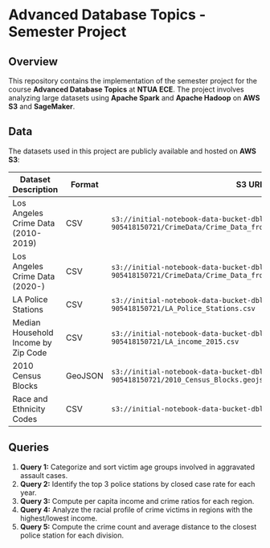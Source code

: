 # Advanced Database Topics - Semester Project

## Overview
This repository contains the implementation of the semester project for the course **Advanced Database Topics** at **NTUA ECE**. The project involves analyzing large datasets using **Apache Spark** and **Apache Hadoop** on **AWS S3** and **SageMaker**.

## Data
The datasets used in this project are publicly available and hosted on **AWS S3**:

| Dataset Description                | Format | S3 URI                                                                                     |
|------------------------------------|--------|--------------------------------------------------------------------------------------------|
| Los Angeles Crime Data (2010-2019) | CSV    | `s3://initial-notebook-data-bucket-dblab-905418150721/CrimeData/Crime_Data_from_2010_to_2019_20241101.csv` |
| Los Angeles Crime Data (2020-)     | CSV    | `s3://initial-notebook-data-bucket-dblab-905418150721/CrimeData/Crime_Data_from_2020_to_Present_20241101.csv` |
| LA Police Stations                 | CSV    | `s3://initial-notebook-data-bucket-dblab-905418150721/LA_Police_Stations.csv`              |
| Median Household Income by Zip Code| CSV    | `s3://initial-notebook-data-bucket-dblab-905418150721/LA_income_2015.csv`                 |
| 2010 Census Blocks                 | GeoJSON| `s3://initial-notebook-data-bucket-dblab-905418150721/2010_Census_Blocks.geojson`         |
| Race and Ethnicity Codes           | CSV    | `s3://initial-notebook-data-bucket-dblab-905418150721/RE_codes.csv`                       |

## Queries
1. **Query 1:** Categorize and sort victim age groups involved in aggravated assault cases.
2. **Query 2:** Identify the top 3 police stations by closed case rate for each year.
3. **Query 3:** Compute per capita income and crime ratios for each region.
4. **Query 4:** Analyze the racial profile of crime victims in regions with the highest/lowest income.
5. **Query 5:** Compute the crime count and average distance to the closest police station for each division.
